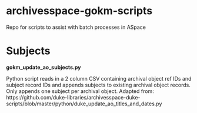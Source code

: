 # archivesspace-gokm-scripts
Repo for scripts to assist with batch processes in ASpace

<h1>Subjects</h1>
<b>gokm_update_ao_subjects.py</b>
<p>Python script reads in a 2 column CSV containing archival object ref IDs and subject record IDs and appends subjects to existing archival object records. Only appends one subject per archival object. Adapted from: https://github.com/duke-libraries/archivesspace-duke-scripts/blob/master/python/duke_update_ao_titles_and_dates.py</p> 
